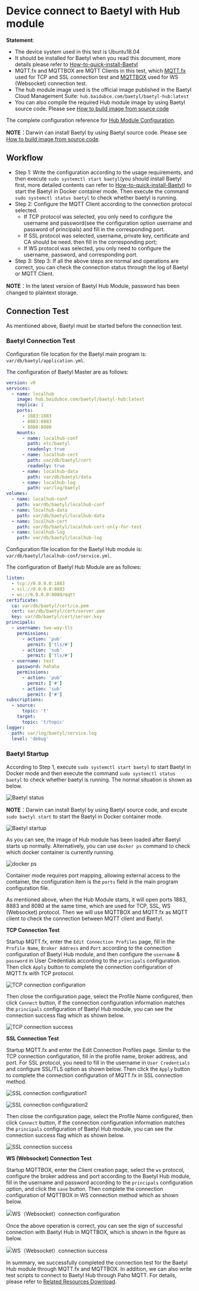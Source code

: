 # Device connect to Baetyl with Hub module

**Statement**:

- The device system used in this test is Ubuntu18.04
- It should be installed for Baetyl when you read this document, more details please refer to [How-to-quick-install-Baetyl](../install/Quick-Install.md)
- MQTT.fx and MQTTBOX are MQTT Clients in this test, which [MQTT.fx](../Resources.md) used for TCP and SSL connection test and [MQTTBOX](../Resources.md) used for WS (Websocket) connection test.
- The hub module image used is the official image published in the Baetyl Cloud Management Suite: `hub.baidubce.com/baetyl/baetyl-hub:latest`
- You can also compile the required Hub module image by using Baetyl source code. Please see [How to build image from source code](../install/Build-from-Source.md)

The complete configuration reference for [Hub Module Configuration](./Config-interpretation.md).

**NOTE**：Darwin can install Baetyl by using Baetyl source code. Please see [How to build image from source code](../install/Build-from-Source.md).

## Workflow

- Step 1: Write the configuration according to the usage requirements, and then execute `sudo systemctl start baetyl`(you should install Baetyl first, more detailed contents can refer to [How-to-quick-install-Baetyl](../install/Quick-Install.md)) to start the Baetyl in Docker container mode. Then execute the command `sudo systemctl status baetyl` to check whether baetyl is running.
- Step 2: Configure the MQTT Client according to the connection protocol selected.
  - If TCP protocol was selected, you only need to configure the username and password(see the configuration option username and password of principals) and fill in the corresponding port.
  - If SSL protocol was selected, username, private key, certificate and CA should be need. then fill in the corresponding port;
  - If WS protocol was selected, you only need to configure the username, password, and corresponding port.
- Step 3: Step 3: If all the above steps are normal and operations are correct, you can check the connection status through the log of Baetyl or MQTT Client.

**NOTE**：In the latest version of Baetyl Hub Module, password has been changed to plaintext storage.

## Connection Test

As mentioned above, Baetyl must be started before the connection test.

### Baetyl Connection Test

Configuration file location for the Baetyl main program is: `var/db/baetyl/application.yml`.

The configuration of Baetyl Master are as follows:

```yaml
version: v0
services:
  - name: localhub
    image: hub.baidubce.com/baetyl/baetyl-hub:latest
    replica: 1
    ports:
      - 1883:1883
      - 8883:8883
      - 8080:8080
    mounts:
      - name: localhub-conf
        path: etc/baetyl
        readonly: true
      - name: localhub-cert
        path: var/db/baetyl/cert
        readonly: true
      - name: localhub-data
        path: var/db/baetyl/data
      - name: localhub-log
        path: var/log/baetyl
volumes:
  - name: localhub-conf
    path: var/db/baetyl/localhub-conf
  - name: localhub-data
    path: var/db/baetyl/localhub-data
  - name: localhub-cert
    path: var/db/baetyl/localhub-cert-only-for-test
  - name: localhub-log
    path: var/db/baetyl/localhub-log
```

Configuration file location for the Baetyl Hub module is: `var/db/baetyl/localhub-conf/service.yml`.

The configuration of Baetyl Hub Module are as follows:

```yaml
listen:
  - tcp://0.0.0.0:1883
  - ssl://0.0.0.0:8883
  - ws://0.0.0.0:8080/mqtt
certificate:
  ca: var/db/baetyl/cert/ca.pem
  cert: var/db/baetyl/cert/server.pem
  key: var/db/baetyl/cert/server.key
principals:
  - username: two-way-tls
    permissions:
      - action: 'pub'
        permit: ['tls/#']
      - action: 'sub'
        permit: ['tls/#']
  - username: test
    password: hahaha
    permissions:
      - action: 'pub'
        permit: ['#']
      - action: 'sub'
        permit: ['#']
subscriptions:
  - source:
      topic: 't'
    target:
      topic: 't/topic'
logger:
  path: var/log/baetyl/service.log
  level: 'debug'
```

### Baetyl Startup

According to Step 1, execute `sudo systemctl start baetyl` to start Baetyl in Docker mode and then execute the command `sudo systemctl status baetyl` to check whether baetyl is running. The normal situation is shown as below.

![Baetyl status](../images/install/systemctl-status.png)

**NOTE**：Darwin can install Baetyl by using Baetyl source code, and excute `sudo baetyl start` to start the Baetyl in Docker container mode.

![Baetyl startup](../images/guides/connect/master-start.png)

As you can see, the image of Hub module has been loaded after Baetyl starts up normally. Alternatively, you can use `docker ps` command to check which docker container is currently running.

![docker ps](../images/guides/connect/docker-ps.png)

Container mode requires port mapping, allowing external access to the container, the configuration item is the `ports` field in the main program configuration file.

As mentioned above, when the Hub Module starts, it will open ports 1883, 8883 and 8080 at the same time, which are used for TCP, SSL, WS (Websocket) protocol. Then we will use MQTTBOX and MQTT.fx as MQTT client to check the connection between MQTT client and Baetyl.

**TCP Connection Test**

Startup MQTT.fx, enter the `Edit Connection Profiles` page, fill in the `Profile Name`, `Broker Address` and `Port` according to the connection configuration of Baetyl Hub module, and then configure the `username` & `password` in User Credentials according to the `principals` configuration. Then click `Apply` button to complete the connection configuration of MQTT.fx with TCP protocol.

![TCP connection configuration](../images/guides/connect/mqttbox-tcp-connect-config.png)

Then close the configuration page, select the Profile Name configured, then click `Connect` button, if the connection configuration information matches the `principals` configuration of Baetyl Hub module, you can see the connection success flag which as shown below.

![TCP connection success](../images/guides/connect/mqttbox-tcp-connect-success.png)

**SSL Connection Test**

Startup MQTT.fx and enter the Edit Connection Profiles page. Similar to the TCP connection configuration, fill in the profile name, broker address, and port. For SSL protocol, you need to fill in the username in `User Credentials` and configure SSL/TLS option as shown below. Then click the `Apply` button to complete the connection configuration of MQTT.fx in SSL connection method.

![SSL connection configuration1](../images/guides/connect/mqttbox-ssl-connect-config1.png)

![SSL connection configuration2](../images/guides/connect/mqttbox-ssl-connect-config2.png)

Then close the configuration page, select the Profile Name configured, then click `Connect` button, if the connection configuration information matches the `principals` configuration of Baetyl Hub module, you can see the connection success flag which as shown below.

![SSL connection success](../images/guides/connect/mqttbox-ssl-connect-success.png)

**WS (Websocket) Connection Test**

Startup MQTTBOX, enter the Client creation page, select the `ws` protocol, configure the broker address and port according to the Baetyl Hub module, fill in the username and password according to the `principals` configuration option, and click the `save` button. Then complete the connection configuration of MQTTBOX in WS connection method which as shown below.

![WS（Websocket）connection configuration](../images/guides/connect/mqttbox-ws-connect-config.png)

Once the above operation is correct, you can see the sign of successful connection with Baetyl Hub in MQTTBOX, which is shown in the figure as below.

![WS（Websocket）connection success](../images/guides/connect/mqttbox-ws-connect-success.png)

In summary, we successfully completed the connection test for the Baetyl Hub module through MQTT.fx and MQTTBOX. In addition, we can also write test scripts to connect to Baetyl Hub through Paho MQTT. For details, please refer to [Related Resources Download](../Resources.md).
